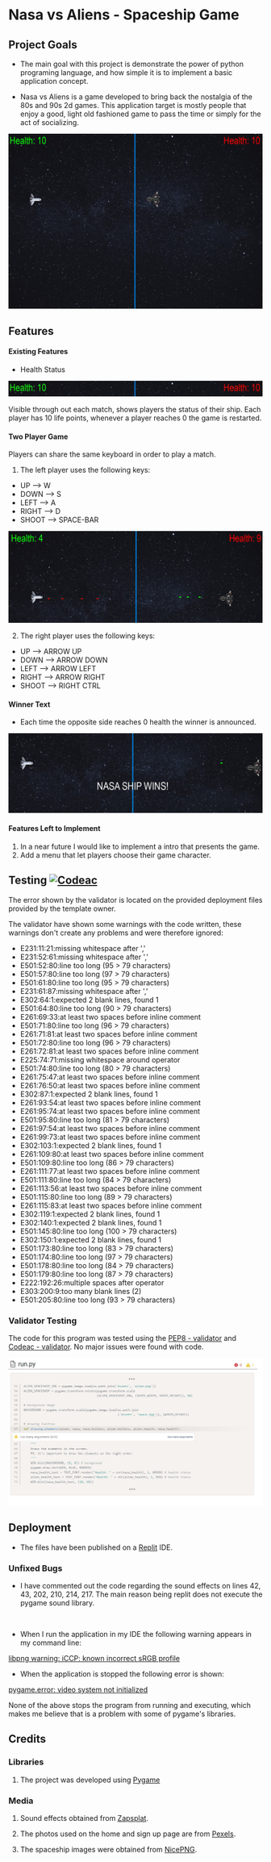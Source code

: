 # Nasa vs Aliens - Spaceship Game

## Project Goals

-   The main goal with this project is demonstrate the power of python programing language, and how simple it is to implement a
    basic application concept.

-   Nasa vs Aliens is a game developed to bring back the nostalgia of the 80s and 90s 2d games. This application target is mostly
    people that enjoy a good, light old fashioned game to pass the time or simply for the act of socializing.

 <img src="https://github.com/fdasabino/Project_python_mls3/blob/main/Assets/Screenshots/game_screen_shot%20-%20Copy.jpg">

## Features

#### Existing Features

-   Health Status

 <img src="https://github.com/fdasabino/Project_python_mls3/blob/main/Assets/Screenshots/health_status.jpg">

Visible through out each match, shows players the status of their ship. Each player has 10 life points,
whenever a player reaches 0 the game is restarted.

#### Two Player Game

Players can share the same keyboard in order to play a match.

1. The left player uses the following keys:

-   UP --> W
-   DOWN --> S
-   LEFT --> A
-   RIGHT --> D
-   SHOOT --> SPACE-BAR

 <img src="https://github.com/fdasabino/Project_python_mls3/blob/main/Assets/Screenshots/bullets.jpg">

2. The right player uses the following keys:

-   UP --> ARROW UP
-   DOWN --> ARROW DOWN
-   LEFT --> ARROW LEFT
-   RIGHT --> ARROW RIGHT
-   SHOOT --> RIGHT CTRL

#### Winner Text

-   Each time the opposite side reaches 0 health the winner is announced.

 <img src="https://github.com/fdasabino/Project_python_mls3/blob/main/Assets/Screenshots/winner_text.jpg">

#### Features Left to Implement

1. In a near future I would like to implement a intro that presents the game.
2. Add a menu that let players choose their game character.

## Testing [![Codeac](https://static.codeac.io/badges/2-377614318.svg "Codeac")](https://app.codeac.io/github/fdasabino/Project_python_mls3)

The error shown by the validator is located on the provided deployment files provided by the template owner.

The validator have shown some warnings with the code written, these warnings don't create any problems and were therefore ignored:

-   E231:11:21:missing whitespace after ','
-   E231:52:61:missing whitespace after ','
-   E501:52:80:line too long (95 > 79 characters)
-   E501:57:80:line too long (97 > 79 characters)
-   E501:61:80:line too long (95 > 79 characters)
-   E231:61:87:missing whitespace after ','
-   E302:64:1:expected 2 blank lines, found 1
-   E501:64:80:line too long (90 > 79 characters)
-   E261:69:33:at least two spaces before inline comment
-   E501:71:80:line too long (96 > 79 characters)
-   E261:71:81:at least two spaces before inline comment
-   E501:72:80:line too long (96 > 79 characters)
-   E261:72:81:at least two spaces before inline comment
-   E225:74:71:missing whitespace around operator
-   E501:74:80:line too long (80 > 79 characters)
-   E261:75:47:at least two spaces before inline comment
-   E261:76:50:at least two spaces before inline comment
-   E302:87:1:expected 2 blank lines, found 1
-   E261:93:54:at least two spaces before inline comment
-   E261:95:74:at least two spaces before inline comment
-   E501:95:80:line too long (81 > 79 characters)
-   E261:97:54:at least two spaces before inline comment
-   E261:99:73:at least two spaces before inline comment
-   E302:103:1:expected 2 blank lines, found 1
-   E261:109:80:at least two spaces before inline comment
-   E501:109:80:line too long (86 > 79 characters)
-   E261:111:77:at least two spaces before inline comment
-   E501:111:80:line too long (84 > 79 characters)
-   E261:113:56:at least two spaces before inline comment
-   E501:115:80:line too long (89 > 79 characters)
-   E261:115:83:at least two spaces before inline comment
-   E302:119:1:expected 2 blank lines, found 1
-   E302:140:1:expected 2 blank lines, found 1
-   E501:145:80:line too long (100 > 79 characters)
-   E302:150:1:expected 2 blank lines, found 1
-   E501:173:80:line too long (83 > 79 characters)
-   E501:174:80:line too long (97 > 79 characters)
-   E501:178:80:line too long (84 > 79 characters)
-   E501:179:80:line too long (87 > 79 characters)
-   E222:192:26:multiple spaces after operator
-   E303:200:9:too many blank lines (2)
-   E501:205:80:line too long (93 > 79 characters)

### Validator Testing

The code for this program was tested using the [PEP8 - validator](Assets\Validating\PEP8.txt) and [Codeac - validator](https://app.codeac.io/github/fdasabino/Project_python_mls3).
No major issues were found with code.

<img src="https://github.com/fdasabino/Project_python_mls3/blob/main/Assets/Screenshots/checker2.jpg">



## Deployment

- The files have been published on a [Replit](https://replit.com/@fdasabino) IDE.

### Unfixed Bugs
- I have commented out the code regarding the sound effects on lines 42, 43, 202, 210, 214, 217.
The main reason being replit does not execute the pygame sound library.

<img src="">
<img src="">


-   When I run the application in my IDE the following warning appears in my command line:

[libpng warning: iCCP: known incorrect sRGB profile](https://www.google.com/search?q=libpng+warning%3A+iCCP%3A+known+incorrect+sRGB+profile&rlz=1C1CHBD_enSE943SE943&oq=libpng+warning%3A+iCCP%3A+known+incorrect+sRGB+profile&aqs=chrome.0.69i59.615j0j7&sourceid=chrome&ie=UTF-8)

-   When the application is stopped the following error is shown:

[pygame.error: video system not initialized](https://www.google.com/search?q=pygame.error%3A+video+system+not+initialized&rlz=1C1CHBD_enSE943SE943&sxsrf=ALeKk00M-Mu0KMq8QHLnGLyoLmtNzf8Vbg%3A1624296425479&ei=6cvQYP7YHKWQrgTq8KCQCw&oq=pygame.error%3A+video+system+not+initialized&gs_lcp=Cgdnd3Mtd2l6EAMyBAgjECcyAggAMgYIABAWEB4yBggAEBYQHjIGCAAQFhAeUIaiAliGogJgv6QCaABwAngAgAF2iAHsAZIBAzAuMpgBAKABAqABAaoBB2d3cy13aXrAAQE&sclient=gws-wiz&ved=0ahUKEwi-8czbn6nxAhUliIsKHWo4CLIQ4dUDCA4&uact=5)

None of the above stops the program from running and executing, which makes me believe that
is a problem with some of pygame's libraries.

## Credits

### Libraries

1. The project was developed using [Pygame]()

### Media

1. Sound effects obtained from [Zapsplat](https://www.zapsplat.com).

2. The photos used on the home and sign up page are from [Pexels](https://www.pexels.com/).

3. The spaceship images were obtained from [NicePNG](NicePNG.com).
